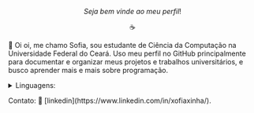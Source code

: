 $$Seja \ bem \ vinde \ ao \ meu \ perfil!$$

<p align ="center"> ☕️ </p>
<p align = "left">
  💙 Oi oi, me chamo Sofia, sou estudante de Ciência da Computação na Universidade Federal do Ceará.
  Uso meu perfil no GitHub principalmente para documentar e organizar meus projetos e trabalhos universitários, e busco aprender mais e mais sobre programação.
</p>


<p align = "left">
  <details>
    <summary>Linguagens:</summary>
    🔹 C/C++
    🔹 Python
  </details>
</p>

<p align = "left">
  Contato:
    👔 [linkedin](https://www.linkedin.com/in/xofiaxinha/).
</p>
